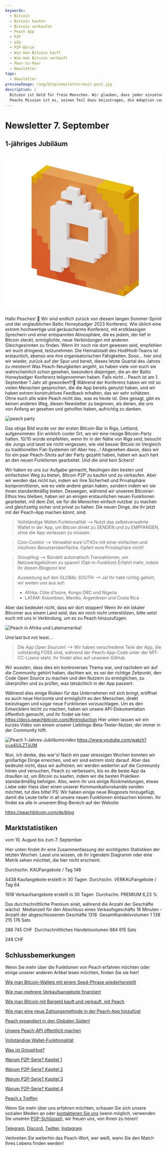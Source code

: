 ```yaml
---
keywords:
  - Bitcoin
  - Bitcoin kaufen
  - Bitcoin verkaufen
  - Peach App
  - P2P
  - p2p
  - P2P-Börse
  - Wie man Bitcoin kauft
  - Wie man Bitcoin verkauft
  - Peer-to-Peer
  - Newsletter
tags:
  - Newsletter
previewImage: /img/blog/newsletter/mail-post.jpg
description: |
  Bitcoin ist Geld für freie Menschen. Wir glauben, dass jeder einzelne Mensch das Recht hat zu wählen, welches Geld er nutzt, um sein Vermögen, das Ergebnis seiner Arbeit, seiner Zeit und Energie zu speichern.
  Peachs Mission ist es, seinen Teil dazu beizutragen, die Adoption von Bitcoin in den Händen der Menschen zu fördern.
---
```


# Newsletter 7. September

## 1-jähriges Jubiläum

![peachy peach bitcoin gif](/img/blog/newsletter/gif-peach.gif)

Hallo Peaches! 🍑
Wir sind endlich zurück von diesem langen Sommer-Sprint und der unglaublichen Baltic Honeybadger 2023 Konferenz.
Wie üblich eine extrem hochwertige und geräuscharme Konferenz, mit erstklassigen Sprechern und einer entspannten Atmosphäre, die es jedem, der tief in Bitcoin steckt, ermöglichte, neue Verbindungen mit anderen Gleichgesinnten zu finden.
Wenn ihr noch nie dort gewesen seid, empfehlen wir euch dringend, teilzunehmen. Die Heimatstadt des HodlHodl-Teams ist erstaunlich, ebenso wie ihre organisatorischen Fähigkeiten.
Sooo... hier sind wir wieder, zurück auf der Spur und bereit, dieses letzte Quartal des Jahres zu meistern!
Was Peach-Neuigkeiten angeht, so haben viele von euch sie wahrscheinlich schon gesehen, besonders diejenigen, die an der Baltic Honeybadger Konferenz teilgenommen haben. Falls nicht...
Peach ist am 1. September 1 Jahr alt geworden!!!🎂
Während der Konferenz haben wir mit so vielen Menschen gesprochen, die die App bereits genutzt haben, und wir haben extrem konstruktives Feedback erhalten, das wir sehr schätzen. Ohne euch alle wäre Peach nicht das, was es heute ist.
Dies gesagt, gibt es keinen anderen Weg, diesen Newsletter zu beginnen, als denen, die uns von Anfang an gesehen und geholfen haben, aufrichtig zu danken.

![peach party](https://img.mailinblue.com/5647291/images/content_library/original/64f9baaacf47e56e5c144ce8.jpeg)

Das obige Bild wurde vor der ersten Bitcoin-Bar in Riga, Lettland, aufgenommen. Ein wirklich cooler Ort, wo wir eine riesige Bitcoin-Party hatten. 10/10 würde empfehlen, wenn ihr in der Nähe von Riga seid, besucht die Jungs und lasst sie nicht vergessen, wie viel besser Bitcoin im Vergleich zu traditionellen Fiat-Systemen ist!
Aber hey...! Abgesehen davon, dass wir für ein paar Peach-Shots auf der Party gezahlt haben, haben wir auch hart an den neuen Funktionen gearbeitet. Und die sind kein Scherz!

Wir haben es uns zur Aufgabe gemacht, Neulingen den besten und einfachsten Weg zu bieten, Bitcoin P2P zu kaufen und zu verkaufen.
Aber wir werden das nicht tun, indem wir ihre Sicherheit und Privatsphäre kompromittieren, wie es viele andere getan haben, sondern indem wir sie ihnen standardmäßig bieten.
Deswegen, während wir unserem Bitcoiner-Ethos treu bleiben, haben wir an einigen erstaunlichen neuen Funktionen gearbeitet, mit dem Ziel, sie für die Menschen einfach nutzbar zu machen und gleichzeitig sicher und privat zu halten. Die neuen Dinge, die ihr jetzt mit der Peach-App machen könnt, sind:

  > Vollständige Wallet-Funktionalität --> Nutzt das selbstverwahrte Wallet in der App, um Bitcoin direkt zu SENDEN und zu EMPFANGEN, ohne die App verlassen zu müssen.

  > Coin-Control --> Verwaltet eure UTXOs mit einer einfachen und intuitiven Benutzeroberfläche. Opfert eure Privatsphäre nicht!

  > GroupHug --> Bündelt automatisch Transaktionen, um Netzwerkgebühren zu sparen! (Opt-in-Funktion) Erfahrt mehr, indem ihr diesen Blogpost lest

  > Ausweitung auf den GLOBAL SOUTH --> Ja! Ihr habt richtig gehört, wir weiten uns aus auf:
  > - Afrika: Côte d'Ivoire, Kongo DRC und Nigeria
  > - LATAM: Kolumbien, Mexiko, Argentinien und Costa Rica

  Aber das bedeutet nicht, dass wir dort stoppen!
  Wenn ihr ein lokaler Bitcoiner aus einem Land seid, das wir noch nicht unterstützen, bitte setzt euch mit uns in Verbindung, um es zu Peach hinzuzufügen.

![Peach in Afrika und Lateinamerika!](https://img.mailinblue.com/5647291/images/content_library/original/64f9c0ffe65d8946086ff941.jpg)

Und last but not least...

  > Die App Open Sourcen! --> Wir haben verschiedene Teile der App, die vollständig FOSS sind, während der Peach-App-Code unter der MIT-CC-Lizenz steht. Ihr findet alles auf unserem GitHub.

Wir wussten, dass dies ein kontroverses Thema war, und nachdem wir auf die Community gehört haben, dachten wir, es sei der richtige Zeitpunkt, den Code Open Source zu machen und den Nutzern zu ermöglichen, zu überprüfen und zu prüfen, was tatsächlich in der App passiert.

Während dies einige Risiken für das Unternehmen mit sich bringt, eröffnet es auch neue Horizonte und ermöglicht es den Menschen, direkt beizutragen und sogar neue Funktionen vorzuschlagen.
Um es den Entwicklern leicht zu machen, haben wir unsere API-Dokumentation öffentlich gemacht, und ihr findet sie hier: https://docs.peachbitcoin.com/#introduction
Hier unten lassen wir ein kurzes Video von einem unserer Lieblings-Beta-Tester-Nutzer, der immer in der Community hilft.

![Peach 1-Jahres-Jubiläumsvideo](https://www.youtube.com/watch?v=a4jULZTjjUM)
https://www.youtube.com/watch?v=a4jULZTjjUM

Nun, ich denke, das war's! Nach ein paar stressigen Wochen konnten wir großartige Dinge erreichen, und wir sind extrem stolz darauf. Aber das bedeutet nicht, dass wir aufhören; wir werden weiterhin auf die Community hören und versuchen, Peach zu verbessern, bis es die beste App da draußen ist, um Bitcoin zu kaufen, indem wir die besten Praktiken standardmäßig befolgen.
Also, wenn ihr uns einige Rückmeldungen, etwas Liebe oder Hass über einen unserer Kommunikationskanäle senden möchtet, tut dies bitte!
PS: Wir haben einige neue Blogposts hinzugefügt, damit die Leute tiefer in all unsere neuen Funktionen eintauchen können. Ihr findet sie alle in unserem Blog-Bereich auf der Website:

https://peachbitcoin.com/de/blog

## Marktstatistiken

vom 10. August bis zum 7. September

Hier unten findet ihr eine Zusammenfassung der wichtigsten Statistiken der letzten Wochen. Lasst uns wissen, ob ihr irgendein Diagramm oder eine Metrik sehen möchtet, die hier nicht erscheint.

Durchschn. KAUFangebote / Tag
148

4438 Kaufangebote erstellt in 30 Tagen
­
Durchschn. VERKAUFangebote / Tag
64

1918 Verkaufsangebote erstellt in 30 Tagen
­
Durchschn. PREMIUM
6,23 %

Das durchschnittliche Premium sinkt, während die Anzahl der Geschäfte wächst
­
Medianzeit für den Abschluss eines Verkaufsgeschäfts
16 Minuten
­
Anzahl der abgeschlossenen Geschäfte
1316
­
Gesamthandelsvolumen
1 138 215 176 Sats

286 745 CHF
­
Durchschnittliches Handelsvolumen
984 615 Sats

248 CHF

## Schlussbemerkungen

Wenn Sie mehr über die Funktionen von Peach erfahren möchten oder einige unserer anderen Artikel lesen möchten, finden Sie sie hier!

[Wie man Bitcoin-Wallets mit einem Seed-Phrase wiederherstellt](https://peachbitcoin.com/de/blog/how-to-restore-peach-wallet/)

[Wie man mehrere Verkaufsangebote finanziert](https://peachbitcoin.com/de/blog/funding-multiple-sell-offers/)

[Wie man Bitcoin mit Bargeld kauft und verkauft, mit Peach](https://peachbitcoin.com/de/blog/how-to-buy-and-sell-bitcoin-with-cash-using-peach/)

[Wie man eine neue Zahlungsmethode in der Peach-App hinzufügt](https://peachbitcoin.com/de/blog/how-to-add-a-payment-method/)

[Peach expandiert in den Globalen Süden!](https://peachbitcoin.com/de/blog/peach-expands-to-the-global-south/)

[Unsere Peach-API öffentlich machen](https://peachbitcoin.com/de/blog/making-our-peach-api-public/)

[Vollständige Wallet-Funktionalität](https://peachbitcoin.com/de/blog/full-wallet-functionality/)

[Was ist GroupHug?](https://peachbitcoin.com/de/blog/group-hug/)

[Warum P2P-Serie? Kapitel 1](https://peachbitcoin.com/de/blog/why-p2p-chapter-1/)

[Warum P2P-Serie? Kapitel 2](https://peachbitcoin.com/de/blog/why-p2p-chapter-2/)

[Warum P2P-Serie? Kapitel 3](https://peachbitcoin.com/de/blog/why-p2p-chapter-3-circular-economies/)

[Warum P2P-Serie? Kapitel 4](https://peachbitcoin.com/de/blog/why-p2p-chapter-4-chains-of-trust/)

[Peach x Treffen](https://peachbitcoin.com/de/blog/peach-for-meetups/)

Wenn Sie mehr über uns erfahren möchten, schauen Sie sich unsere sozialen Medien an oder [kontaktieren Sie uns](mailto:hello@peachbitcoin.com) (wenn möglich, verwenden Sie unseren [PGP-Schlüssel](https://keys.openpgp.org/vks/v1/by-fingerprint/48339A19645E2E53488E0E5479E1B270FACD1BD2)), wir freuen uns, von Ihnen zu hören!

[Telegram](https://t.me/+GkOW1J-ixBBkZWRk), [Discord](https://discord.gg/ypeHz3SW54), [Twitter](https://twitter.com/peachbitcoin), [Instagram](https://instagram.com/peachbitcoin)

Verbreiten Sie weiterhin das Peach-Wort, wer weiß, wann Sie den Match Ihres Lebens finden werden!
